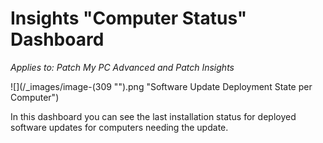# Insights "Computer Status" Dashboard

_Applies to: Patch My PC Advanced and Patch Insights_

![](/_images/image-(309 "").png "Software Update Deployment State per Computer")

In this dashboard you can see the last installation status for deployed software updates for computers needing the update.
